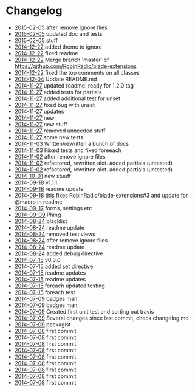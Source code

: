 # Changelog 

- [2015-02-05](https://github.com/robinradic/blade-extensions/commit/2c2479ea1e1e8ad9e0d5641caa4de3be04aef529)  after remove ignore files  
- [2015-02-05](https://github.com/robinradic/blade-extensions/commit/faef025f31885b874bb43d5f9d201228b9167bdf)  updated doc and tests  
- [2015-02-05](https://github.com/robinradic/blade-extensions/commit/8e3d6374c47319a92f93e671347fa657bc56f7fd)  stuff  
- [2014-12-22](https://github.com/robinradic/blade-extensions/commit/d6715070c25e8683ece7f80db3e37bf159413bcc)  added theme to ignore  
- [2014-12-22](https://github.com/robinradic/blade-extensions/commit/112584385a948fd6db6b262cf9b53580bc63c9f2)  fixed readme  
- [2014-12-22](https://github.com/robinradic/blade-extensions/commit/a90365aaf954b714ead8849415740552e739e27b)  Merge branch 'master' of https://github.com/RobinRadic/blade-extensions  
- [2014-12-22](https://github.com/robinradic/blade-extensions/commit/95e852181295c3ecd91e1e4201bc763900f7a73b)  fixed the top comments on all classes  
- [2014-12-04](https://github.com/robinradic/blade-extensions/commit/e2ce7287fc64bd241e5ea44660bfbb21e1c01b64)  Update README.md  
- [2014-11-27](https://github.com/robinradic/blade-extensions/commit/b742698240e9735809a018654a3204d34ec317ce)  updated readme. ready for 1.2.0 tag  
- [2014-11-27](https://github.com/robinradic/blade-extensions/commit/69413a82101def64fc8447259063645bbe1b7dab)  added tests for partials  
- [2014-11-27](https://github.com/robinradic/blade-extensions/commit/47a91629b95b5b7bad31d28224a4510918d1ff4c)  added additional test for unset  
- [2014-11-27](https://github.com/robinradic/blade-extensions/commit/c4b3382318d0f1aeae777ccefb41561b04f2a285)  fixed bug with unset  
- [2014-11-27](https://github.com/robinradic/blade-extensions/commit/429b8a9a23efab2a40533d8362027752dbe1994f)  updates  
- [2014-11-27](https://github.com/robinradic/blade-extensions/commit/b711762a424d3d6d773f156e4a234b1f18e9a5a2)  new  
- [2014-11-27](https://github.com/robinradic/blade-extensions/commit/26ab7fb09aefceb8850d10a351263564c46c3b88)  new stuff  
- [2014-11-27](https://github.com/robinradic/blade-extensions/commit/3ba495f39789aadcb896b9cc0b114ade88dee13b)  removed unneeded stuff  
- [2014-11-27](https://github.com/robinradic/blade-extensions/commit/0524e85cfd01a3ab8d9c12d4e6ee063fa30864ad)  some new tests  
- [2014-11-03](https://github.com/robinradic/blade-extensions/commit/468a511f95de8c8fe6968c9c5df3874b87ce3c5f)  Written/rewritten a bunch of docs  
- [2014-11-03](https://github.com/robinradic/blade-extensions/commit/e8cfb91efb9e814a9efa005182cc546531b35245)  Fiixed tests and fixed foreeach  
- [2014-11-02](https://github.com/robinradic/blade-extensions/commit/5d6b96ef2be77a065d073d4de97867a3d2f9309d)  after remove ignore files  
- [2014-11-02](https://github.com/robinradic/blade-extensions/commit/b6dddea72bcd1a6006f81742f6b9d21ecc711674)  refactored, rewritten alot. added partials (untested)  
- [2014-11-02](https://github.com/robinradic/blade-extensions/commit/bb95bba50ae84601330a12f06daae06c8cce91ac)  refactored, rewritten alot. added partials (untested)  
- [2014-10-01](https://github.com/robinradic/blade-extensions/commit/4875444e3becf6647a2853667808d77a4d220cf4)  new stuuff  
- [2014-09-18](https://github.com/robinradic/blade-extensions/commit/bacd29520b4f6f2ce86a9f606c2fda29e62e5f2b)  v1.1.1  
- [2014-09-18](https://github.com/robinradic/blade-extensions/commit/4b8475eca686f50bf34583be1e3af41f134ead35)  readme update  
- [2014-09-18](https://github.com/robinradic/blade-extensions/commit/e31c6f7b2e85e61e3e5e8cad56738217c5f83632)  this fixes RobinRadic/blade-extensions#3 and update for @macro in readme  
- [2014-09-17](https://github.com/robinradic/blade-extensions/commit/ef66c928c50da10db14f5ee3d0f4189a4561a18f)  forms, settings etc  
- [2014-09-09](https://github.com/robinradic/blade-extensions/commit/1b425009c3f429bb62358798ed4457af886076e5)  Phing  
- [2014-08-24](https://github.com/robinradic/blade-extensions/commit/04d4414712cf20f16a6190a2008d12a7f3e74339)  blacklist  
- [2014-08-24](https://github.com/robinradic/blade-extensions/commit/442b2212bc9f638d3f73871b30ba9e6273e078c2)  readme update  
- [2014-08-24](https://github.com/robinradic/blade-extensions/commit/291a3b6dc38fc3e2a401cd5676f033f93d9f4618)  removed test views  
- [2014-08-24](https://github.com/robinradic/blade-extensions/commit/a7d23d0d22c5d8f56f32c29c13bad3a51dd1baa3)  after remove ignore files  
- [2014-08-24](https://github.com/robinradic/blade-extensions/commit/b328a4fe267184aadba1ef83e0c462149b146868)  readme update  
- [2014-08-24](https://github.com/robinradic/blade-extensions/commit/b366abecc97e01da874c82b39c647625a8ecffe6)  added debug directive  
- [2014-07-15](https://github.com/robinradic/blade-extensions/commit/152aa00124416bf1931bac892e17bc66c2623736)   v0.3.0  
- [2014-07-15](https://github.com/robinradic/blade-extensions/commit/707ccfb18c9400b0f426d94f6b0949ab93d607ce)   added set directive  
- [2014-07-15](https://github.com/robinradic/blade-extensions/commit/8a0d6bbb9eb80c4b6f79c1c4c727f4c4b00fa0ba)   readme updates  
- [2014-07-15](https://github.com/robinradic/blade-extensions/commit/a586d80e6e5a10bc7e59d95a694d167f68b6efb0)   readme updates  
- [2014-07-15](https://github.com/robinradic/blade-extensions/commit/d7b98ee219b0e80a56a9ac4582a647443289b4b0)   foreach updated testing  
- [2014-07-15](https://github.com/robinradic/blade-extensions/commit/7ae7d48fbf7f6e2331cda8b557f313898002c108)   foreach test  
- [2014-07-09](https://github.com/robinradic/blade-extensions/commit/ce92c1c81e14ed722a022365369e429ba2622c2f)  badges man  
- [2014-07-09](https://github.com/robinradic/blade-extensions/commit/a098a3176e4ae0ae599aaca4648e38f338617683)  badges man  
- [2014-07-09](https://github.com/robinradic/blade-extensions/commit/ec66bab909034031b214172df12acc7f31de7367)  Created first unit test and sorting out travis  
- [2014-07-09](https://github.com/robinradic/blade-extensions/commit/b5c9193f53e9c124080b31b87aebfbdd10fd194f)  Several changes since last commit, check changelog.md  
- [2014-07-09](https://github.com/robinradic/blade-extensions/commit/7fed6662f7f5b5b114bb11cf5767707265ac3b1a)  packagist  
- [2014-07-08](https://github.com/robinradic/blade-extensions/commit/db230c036a90a1e8d7bdba91331b30d7bb085853)  first commit  
- [2014-07-08](https://github.com/robinradic/blade-extensions/commit/fc52d453dd3eb8f968ee7a426f0657dd78469a32)  first commit  
- [2014-07-08](https://github.com/robinradic/blade-extensions/commit/f2a42bf4eb4e466223dcef9f01b79196b6c07593)  first commit  
- [2014-07-08](https://github.com/robinradic/blade-extensions/commit/40381cd3c1a1eb2067d4c5a8e066189a2f5cdde1)  first commit  
- [2014-07-08](https://github.com/robinradic/blade-extensions/commit/42fafb47dd14fd9e095d0647f50ce0886803b930)  first commit  
- [2014-07-08](https://github.com/robinradic/blade-extensions/commit/bcf7f2aefbfaec29f27b2f81e08784bf667f2553)  first commit  
- [2014-07-08](https://github.com/robinradic/blade-extensions/commit/e31e875104b8dd7988323bf603caab7b5c00584c)  first commit  
- [2014-07-08](https://github.com/robinradic/blade-extensions/commit/c50d1864ff1af1051c46d4410b51777658648c3c)  first commit  
- [2014-07-08](https://github.com/robinradic/blade-extensions/commit/412279c9f98269d5aa71679ef34c3519011ecfb8)  first commit  
